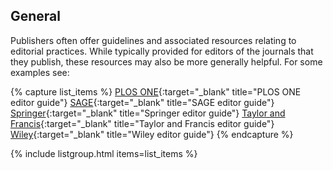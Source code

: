 ## General

Publishers often offer guidelines and associated resources relating to editorial practices. While typically provided for editors of the journals that they publish, these resources may also be more generally helpful. For some examples see:

{% capture list_items %}
[PLOS ONE](https://journals.plos.org/plosone/s/resources-for-editors){:target="_blank" title="PLOS ONE editor guide"}
[SAGE](https://us.sagepub.com/en-us/nam/resources-journal-authors-and-editors){:target="_blank" title="SAGE editor guide"}
[Springer](https://www.springer.com/gp/authors-editors/editors){:target="_blank" title="Springer editor guide"}
[Taylor and Francis](https://editorresources.taylorandfrancis.com/){:target="_blank" title="Taylor and Francis editor guide"}
[Wiley](https://authorservices.wiley.com/editors/index.html){:target="_blank" title="Wiley editor guide"}
{% endcapture %}


{% include listgroup.html items=list_items %}

